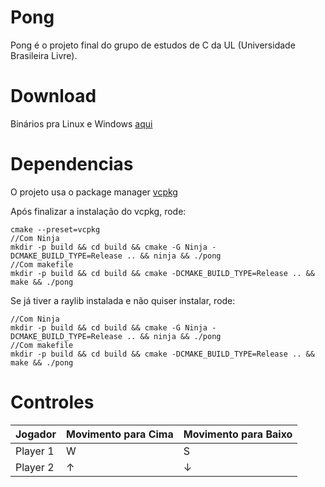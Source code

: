 # Pong


Pong é o projeto final do grupo de estudos de C da UL (Universidade Brasileira Livre). 


# Download


Binários pra Linux e Windows [aqui](https://github.com/Every2/Pong/releases/tag/1.0.0)


# Dependencias

O projeto usa o package manager [vcpkg](https://learn.microsoft.com/pt-br/vcpkg/get_started/get-started?pivots=shell-cmd)


Após finalizar a instalação do vcpkg, rode:

```shell
cmake --preset=vcpkg
//Com Ninja
mkdir -p build && cd build && cmake -G Ninja -DCMAKE_BUILD_TYPE=Release .. && ninja && ./pong
//Com makefile
mkdir -p build && cd build && cmake -DCMAKE_BUILD_TYPE=Release .. && make && ./pong
```

Se já tiver a raylib instalada e não quiser instalar, rode:

```shell
//Com Ninja
mkdir -p build && cd build && cmake -G Ninja -DCMAKE_BUILD_TYPE=Release .. && ninja && ./pong
//Com makefile
mkdir -p build && cd build && cmake -DCMAKE_BUILD_TYPE=Release .. && make && ./pong
```

# Controles

| Jogador     | Movimento para Cima | Movimento para Baixo |
|-------------|---------------------|----------------------|
| Player 1    | W                   | S                    |
| Player 2    | ↑                   | ↓                    |


